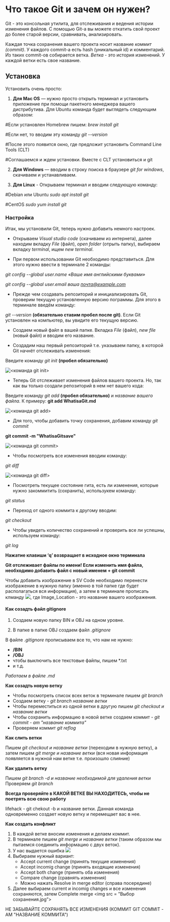 # **Что такое Git и зачем он нужен?**

Git - это консольная утилита, для отслеживания и ведения истории изменения файлов.
С помощью Git-a вы можете откатить свой проект до более старой версии, сравнивать, анализировать.

Каждая точка сохранения вашего проекта носит название *коммит (commit)*. У каждого commit-a есть hash (уникальный id) и комментарий. Из таких commit-ов собирается ветка. *Ветка* - это история изменений. У каждой ветки есть свое название.

## **Установка** 

Установить очень просто:
1. **Для Mac OS** — нужно просто открыть терминал и установить приложение при помощи пакетного менеджера вашего дистрибутива. Для Ubuntu команда будет выглядеть следующим образом:

#Если установлен Homebrew пишем:
*brew install git*

#Если нет, то вводим эту команду 
*git --version*

#После этого появится окно, где предложит установить Command Line Tools (CLT)

#Соглашаемся и ждем установки. Вместе с CLT установиться и git

2. **Для Windows** — вводим в строку поиска в браузере *git for windows*, скачиваем и устанавливаем.

3. **Для Linux** - Открываем терминал и вводим следующую команду:

#Debian или Ubuntu 
*sudo apt install git*

#CentOS 
*sudo yum install git*

### **Настройка** 

Итак, мы установили Git, теперь нужно добавить немного настроек.

- Открываем *Visual studio code* (скачиваем из интернета), далее находим вкладку *File* (файл), *open folder* (отрыть папку), выбираем вкладку *terminal*, ищем *new terminal*.

- При первом использовании Git необходимо представиться. Для этого нужно ввести в терминале 2 команды:

*git config --global user.name «Ваше имя английскими буквами»*

*git config --global user.email ваша почта@example.com*

- Прежде чем создавать репозиторий и инициализировать Git, проверим текущую установленную версию пограммы. Для этого в терминале введём команду:

*git --version* **(обязательно ставим пробел после git)**. 
Если Git установлен на компьютер, вы увидите его текущую версию.

- Создаем новый файл в вашей папке. Вкладка *File* (файл), *new file* (новый файл) и вводим его название.

- Создадим наш первый репозиторий т.е.  указываем папку, в которой Git начнёт отслеживать изменения:

Введите команду *git init* **(пробел обязательно)**

![<команда git init>](<https://github.com/cyberspacedk/Git-commands#создать-новый-репозиторий>)

- Теперь Git отслеживает изменения файлов вашего проекта. Но, так как вы только создали репозиторий в нем нет вашего кода:

Введите команду *git add* **(пробел обязательно)** и *название вашего файла*. К примеру: 
   **git add WhatisaGit.md**

   ![<команда git add>](<https://github.com/cyberspacedk/Git-commands#удаление-изменений-из-индекса>)

   - Для того, чтобы добавить точку сохранения, добавим команду *git commit* 

   **git commit -m "WhatisaGitsave"**

![<команда git commit>](<https://github.com/cyberspacedk/Git-commands#коммиты>)

- Чтобы посмотреть все изменения вводим команду:

*git diff*

![<команда git diff>](<https://github.com/cyberspacedk/Git-commands#просмотр-изменений>)

- Посмотреть текущее состояние гита, есть 
ли изменения, которые нужно закоммитить
(сохранить), использукем команду:

*git status* 

- Переход от одного коммита к другому вводим:

*git checkout*

-  Чтобы увидеть количество сохранений и проверить все ли успешны, используем команду:

*git log*

**Нажатие клавиши ‘q’ возвращает в исходное окно терминала**

**Git отслеживает файлы по имени! Если изменить имя файла, необходимо добавить файл с новый именем + git commit**

Чтобы добавить изображение в SV Code необходимо перенести изображение в нужную папку (именно в той папке где будет располагаться вся информация), а затем в терминале прописать клманду *<img src = ”Image_Location”>*, где Image_Location - это название вашего изображения.

#### **Как созадть файл gitignore**

1. Создаем новую папку BIN и OBJ на одном уровне.

2. В папке в папке OBJ создаем файл *.gitignore*

В файле *.gitignore* прописываем все то, что нам не нужно:

- **/BIN**
- **/OBJ**
- чтобы выключить все текстовые файлы, пишем *.txt
- и т.д.

*Работаем в файле .md*

**Как созадть новую ветку**

- Чтобы посмотреть список всех веток в терминале пишем *git branch*
- Создаем ветку - *git branch название ветки*
- Чтобы переместиться из одной ветки в другую пишем *git checkout и название ветки*
- Чтобы сохранить информацию в новой ветке создаем коммит - *git commit - am "название коммита"*
- Проверяем коммит *git reflog*

**Как слить ветки**

Пишем *git checkout и название ветки* (переходим в нужную ветку), а затем пишем *git merge и название ветки* (вся новая информация появляется в нужной нам ветке т.е. произошло слияние)

**Как удалить ветку**

Пишем *git branch -d и название необходимой для удаления ветки*
Проверяем *git branch*

**Всегда проверяйте в КАКОЙ ВЕТКЕ ВЫ НАХОДИТЕСЬ, чтобы не поетрять всю свою работу**

lifehack - git chekout -b и название ветки. Данная команда одновременно создает новую ветку и перемещает вас в нее.

**Как создать конфликт**

1. В каждой ветке вносим изменения и делаем коммит.
2. В терминале пишем *git merge и название ветки* (таким образом мы пытаемся соединить информацию с двух веток).
3. У нас выдается ошибка <img src = ”Конфликт.jpg”>
4. Выбираем нужный вариант:
   - Accept current change (принять текущие изменения)
   - Accept incomig change (принять входящие изменения)
   - Accept both change (принять оба изменения)
   - Compare change (сравнять изменения)
   - Можно нажать Resolve in merge editor (справа посередине)
5. Далее выбираем current и incomig changes и все изменения сохраняются, затем Complete merge <img src = ”Выбор сохранения.jpg”>

НЕ ЗАБЫВАЙТЕ СОХРАНЯТЬ ВСЕ ИЗМЕНЕНИЯ (КОММИТ GIT COMMIT -AM "НАЗВАНИЕ КОММИТА")







